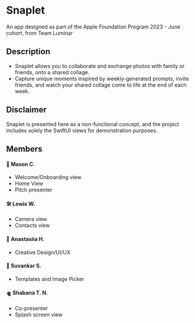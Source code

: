 # Snaplet
An app designed as part of the Apple Foundation Program 2023 - June cohort, from Team Luminar

## Description
- Snaplet allows you to collaborate and exchange photos with family or friends, onto a shared collage. 
- Capture unique moments inspired by weekly-generated prompts, invite friends, and watch your shared collage come to life at the end of each week.

## Disclaimer
Snaplet is presented here as a non-functional concept, and the project includes solely the SwiftUI views for demonstration purposes.


## Members

#### :telescope: Mason C.
- Welcome/Onboarding view
- Home View
- Pitch presenter

#### :hammer_and_wrench: Lewis W.
- Camera view
- Contacts view

#### 	:art: Anastasiia H.
- Creative Design/UI/UX

#### 	:lab_coat: Suvankar S.
- Templates and Image Picker

#### 	:flying_saucer: Shabana T. N.
- Co-presenter
- Splash screen view
